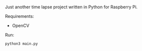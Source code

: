Just another time lapse project written in Python for Raspberry Pi.

Requirements:
* OpenCV


Run:
```
python3 main.py
```